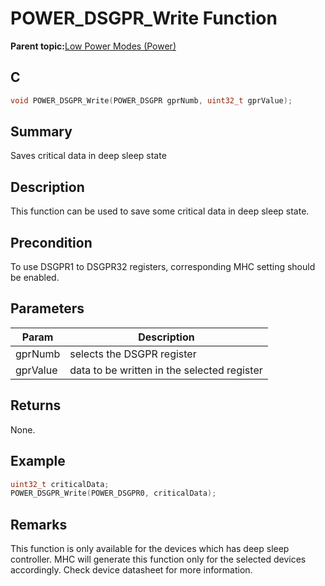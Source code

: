 # POWER\_DSGPR\_Write Function

**Parent topic:**[Low Power Modes \(Power\)](GUID-E9B62E77-7033-44DD-BDB2-16E93E627057.md)

## C

```c
void POWER_DSGPR_Write(POWER_DSGPR gprNumb, uint32_t gprValue);
```

## Summary

Saves critical data in deep sleep state

## Description

This function can be used to save some critical data in deep sleep state.

## Precondition

To use DSGPR1 to DSGPR32 registers, corresponding MHC setting should be enabled.

## Parameters

|Param|Description|
|-----|-----------|
|gprNumb|selects the DSGPR register|
|gprValue|data to be written in the selected register|

## Returns

None.

## Example

```c
uint32_t criticalData;
POWER_DSGPR_Write(POWER_DSGPR0, criticalData);
```

## Remarks

This function is only available for the devices which has deep sleep controller. MHC will generate this function only for the selected devices accordingly. Check device datasheet for more information.

